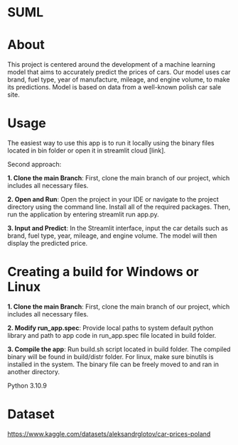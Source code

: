 # SUML

# About
This project is centered around the development of a machine learning model that aims to accurately predict the prices of cars. Our model uses car brand, fuel type, year of manufacture, mileage, and engine volume, to make its predictions. Model is based on data from a well-known polish car sale site.

# Usage
The easiest way to use this app is to run it locally using the binary files located in bin folder or open it in streamlit cloud [link].

Second approach:

**1. Clone the main Branch**: First, clone the main branch of our project, which includes all necessary files.

**2. Open and Run**: Open the project in your IDE or navigate to the project directory using the command line. Install all of the required packages. Then, run the application by entering streamlit run app.py.

**3. Input and Predict**: In the Streamlit interface, input the car details such as brand, fuel type, year, mileage, and engine volume. The model will then display the predicted price.

# Creating a build for Windows or Linux

**1. Clone the main Branch**: First, clone the main branch of our project, which includes all necessary files.

**2. Modify run_app.spec**: Provide local paths to system default python library and path to app code in run_app.spec file located in build folder.

**3. Compile the app**: Run build.sh script located in build folder. The compiled binary will be found in build/distr folder. For linux, make sure binutils is installed in the system. The binary file can be freely moved to and ran in another directory.

Python 3.10.9

# Dataset 
https://www.kaggle.com/datasets/aleksandrglotov/car-prices-poland
